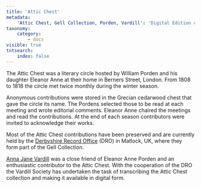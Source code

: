 ```yaml
---
title: 'Attic Chest'
metadata:
    'Attic Chest, Gell Collection, Porden, Vardill': 'Digital Edition of the Attic Chest Collection'
taxonomy:
    category:
        - docs
visible: true
tntsearch:
    index: false
---
```


The Attic Chest was a literary circle hosted by William Porden and his daughter Eleanor Anne at their home in Berners Street, London. From 1808 to 1818 the circle met twice monthly during the winter season. 

Anonymous contributions were stored in the Grecian cedarwood chest that gave the circle its name. The Pordens selected those to be read at each meeting and wrote editorial comments. Eleanor Anne chaired the meetings and read the contributions. At the end of each season contributors were invited to acknowledge their works. 

Most of the Attic Chest contributions have been preserved and are currently held by the [Derbyshire Record Office](https://www.derbyshire.gov.uk/leisure/record-office/derbyshire-record-office.aspx) (DRO) in Matlock, UK, where they form part of the Gell Collection. 

[Anna Jane Vardill](https://vardill.org) was a close friend of Eleanor Anne Porden and an enthusiastic contributor to the Attic Chest. With the cooperation of the DRO the Vardill Society has undertaken the task of transcribing the Attic Chest collection and making it available in digital form. 

